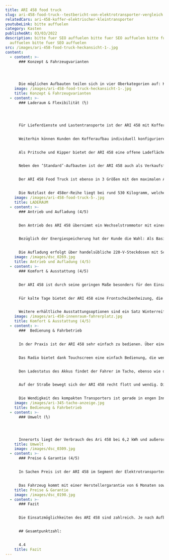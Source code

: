 ```yaml
---
title: ARI 458 food truck
slug: ari-458-food-truck--testbericht-von-elektrotransporter-vergleich
relatedCars: ari-458-koffer-elektrischer-kleintransporter
youtubeLink: bitte auffuelen
category: Kasten
publishedAt: 03/03/2022
description: bitte fuer SEO auffuelen bitte fuer SEO auffuelen bitte fuer SEO
  auffuelen bitte fuer SEO auffuelen
src: /images/ari-458-food-truck-heckansicht-1-.jpg
content:
  - content: >-
      ### Konzept & Fahrzeugvarianten




      Die möglichen Aufbauten teilen sich in vier Oberkategorien auf: Koffer, Pritsche, Kipper sowie Individual-Aufbauten. Zu den erhältlichen Individual-Aufbauten zählen beispielsweise Kühl- oder Tiefkühlkoffer, Laubgitteraufbau, Food-Truck, Verkaufsfahrzeug und Alkoven-Aufbau. Der ARI 458 ist vor allem für kurze Wege und innerstädtischen Verkehr konzipiert. Mit einem zusätzlichen Reichweiten-Paket eignet er sich aber auch durchaus für große Strecken.
    image: /images/ari-458-food-truck-heckansicht-1-.jpg
    title: Konzept & Fahrzeugvarianten
  - content: >-
      ### Laderaum & Flexibilität (⅘)




      Für Lieferdienste und Lastentransporte ist der ARI 458 mit Kofferaufbau sehr gut geeignet. Kunden haben hier die Wahl zwischen den drei Größen, welche ein Ladevolumen von 1,45 m3 (Basisversion), 2,05 m3 („L“) sowie 2,77 m3 bei der „XL“-Version besitzen. Bei der Höhe variieren die Koffer-Aufbauten zwischen 95 cm, 110 cm und 130 cm. Die Ladekantenhöhe des ARI 458 ist mit 68 cm angenehm niedrig. 


      Weiterhin können Kunden den Kofferaufbau individuell konfigurieren. So kann der Koffer beispielsweise mit zwei Flügeltüren am Heck oder einer „Rolltor“-Variante geordert werden. Für das mehrseitige Beladen der Box sind Seitentüren verfügbar, welche gerade im Falle von kleinteiliger Ladung von Vorteil sind.


      Als Pritsche und Kipper bietet der ARI 458 eine offene Ladefläche, welche in drei Größen ( 1,53 m², 1,86 m², 2,05 m² ) verfügbar ist. Die Höhe der Bordwände beträgt hier 25 cm.  Das Kippen der Ladefläche erfolgt beim ARI 458 Kipper entweder elektrisch-hydraulisch per Fernbedienung oder mechanisch-hydraulisch per Pumpe. Für die Sicherung der Ladung sind zudem Verzurr-Ösen sowie eine stabile Plane für das Pritschen-Modell verfügbar. Ebenso lässt sich die Ladefläche durch einen drei- oder vierteiligen Laubgitter-Aufbau ergänzen. 


      Neben den ‘Standard’-Aufbauten ist der ARI 458 auch als Verkaufsfahrzeug oder Food Truck verfügbar. Das Verkaufsfahrzeug mit 3 Flügeltüren ist in den Größen 1,99 m3, 2,42 m3 und 2,77 m3 erhältlich. 


      Der ARI 458 Food Truck ist ebenso in 3 Größen mit den maximalen Aufbau-Maßen von 1640×1300×1250 mm (LxBxH) bestellbar. Neben einer großzügigen Arbeitsfläche und weiteren  ausziehbaren Arbeitsplatten bietet dieser eine Menge Stauraum im unteren Teil des Aufbaus. 


      Die Nutzlast der 458er-Reihe liegt bei rund 530 Kilogramm, welche durch verschiedene Aufbauten leicht variieren kann. So sind selbst mit einem Fahrer von 80 Kilogramm noch Beladungen von circa 450 Kilogramm möglich.
    image: /images/ari-458-food-truck-5-.jpg
    title: LADERAUM
  - content: >-
      ### Antrieb und Aufladung (4/5)


      Den Antrieb des ARI 458 übernimmt ein Wechselstrommotor mit einer Kraft von 7,5 kW, welcher den Elektrotransporter auf eine Höchstgeschwindigkeit von 78 Km/h beschleunigt. Die Kraft wird auf die Hinterachse übertragen, auf welcher bei Beladung auch das meiste Gewicht liegt. Damit soll auch unter Vollladung eine gute Straßenlage garantiert werden.


      Bezüglich der Energiespeicherung hat der Kunde die Wahl: Als Basisversion besitzt der ARI 458 eine SLA-Batterie, welche eine Reichweite von rund 120 Kilometern ermöglicht. Gegen Aufpreis wird das Fahrzeug mit einem Lithium-Ionen-Akku geliefert, wodurch die Laufleistung einer Aufladung auf circa 150 Kilometer steigt. Optional kann ein zweites Akkupaket geordert werden, wodurch eine Reichweite bis 200 Kilometer möglich ist. Wie bei allen Elektrofahrzeugen ist diese natürlich auch von den Umweltbedingungen und dem Gebrauch von elektrischen Geräten wie Radio oder Klimaanlage abhängig. Positiv auf die Reichweite wirkt sich ein optional verfügbares Solarmodul auf dem Dach aus, welches die Fahrstrecke nochmals um rund 30 Kilometer erweitern kann.


      Die Aufladung erfolgt über handelsübliche 220-V-Steckdosen mit Schuko-Stecker. ARI Motors liefert optional außerdem einen Typ-2-Adapter für die Aufladung an öffentlichen Ladesäulen mit. Die Aufladung mit 220 Volt dauert bei vollkommener Entladung rund 6 Stunden, während ein voller Akku per Schnellladung in 4 Stunden erreicht werden kann. Der ARI 458 nutzt auch die Selbstaufladung in Form von Rekuperation, die allerdings hier nicht direkt mit der Bremsanlage verbunden ist.
    image: /images/dsc_0269.jpg
    title: Antrieb und Aufladung (4/5)
  - content: >-
      ### Komfort & Ausstattung (4/5)


      Der ARI 458 ist durch seine geringen Maße besonders für den Einsatz im engen Stadtverkehr sowie verwinkelten Parkanlagen und Werksgeländen geeignet. Er bietet ein üppiges Ladevolumen bei hoher Wendigkeit, ohne viel Platz zu beanspruchen. Bei eingelegtem Rückwärtsgang erklingt ein Warnton und die Sicht nach hinten wird durch eine Rückfahrkamera erleichtert, was besonders mit Kofferaufbau sehr nützlich ist.


      Für kalte Tage bietet der ARI 458 eine Frontscheibenheizung, die gleichzeitig den Innenraum heizt. So können Mitarbeiter auch bei frostigen Temperaturen schnell für gute Sicht und ein persönliches Wohlgefühl sorgen. Gegen Aufpreis ist eine Klimaanlage erhältlich, welche gerade im Hochsommer eine angenehme Kühlung verschafft. Serienmäßig ist ein Radio verbaut, welches via Touchscreen einfach bedienbar ist und mit einer Freisprechmöglichkeit, USB-Anschluss und Bluetooth-Funktion nützliche Helfer für den Arbeitsalltag bietet. Der Fahrer kann auch das eigene Smartphone mit dem Entertainment-System verbinden und damit auf Navigationsprogramme zugreifen.


      Weitere erhältliche Ausstattungsoptionen sind ein Satz Winterreifen und eine orangefarbene Rundumleuchte. Auch eine orangefarbene Folierung mit rot-weißer Bestreifung für den Baustellenbereich ist verfügbar. Für sperrige Güter, wie etwa Leitern, sind ein Dachgepäckträger sowie eine Leiterklappe im hinteren Bereich des Kofferdach praktisch. Eine Anhängerkupplung ist ebenso erhältlich, allerdings darf der ARI 458 bisher nur auf Werks- und Privatgelände mit Anhänger gefahren werden.
    image: /images/ari-458-innenraum-fahrerplatz.jpg
    title: Komfort & Ausstattung (4/5)
  - content: >-
      ###  Bedienung & Fahrbetrieb


      In der Praxis ist der ARI 458 sehr einfach zu bedienen. Über eine Funkfernbedienung im Schlüssel kann das Fahrzeug geöffnet und verschlossen werden, was speziell Lieferdiensten die Verriegelung mit vollen Händen ermöglicht. Der Innenraum des Elektrotransporters ist sehr übersichtlich und intuitiv bedienbar. So sind die wichtigsten Funktionen über eine Bedieneinheit in der Mitte des Armaturenbretts steuerbar. Einzig die Bedienung der elektrisch verstellbaren Außenspiegel befindet sich links vom Lenkrad neben der Tür.


      Das Radio bietet dank Touchscreen eine einfach Bedienung, die wenig Zeit und Aufmerksamkeit erfordert. So kann der Fahrer unkompliziert zwischen verschiedenen Radiosendern wählen oder im Falle einer eingelegten Navigationskarte neue Routen berechnen. Dank der Verbindungsmöglichkeit mit dem eigenen Telefon über USB oder Bluetooth ist das Telefonieren über Freisprechanlage genauso möglich wie das Abspielen von eigener Musik oder das Nutzen einer Navigations-App über den Touchscreen.


      Den Ladestatus des Akkus findet der Fahrer im Tacho, ebenso wie die Information über den eingelegten Fahrmodus. Dieser ist über einen Fahrstufenschalter in der Mitte des Armaturenbretts wählbar. Neben den normalen Fahrmodi („R“, „N“ und „D“) ist auch ein ECO-Modus wählbar, bei dem die Energie durch sanftes Beschleunigen sowie eine begrenzte Höchstgeschwindigkeit von 50 Km/h gespart wird. Dadurch kann die Reichweite erhöht werden.


      Auf der Straße bewegt sich der ARI 458 recht flott und wendig. Die Beschleunigung setzt direkt ein und bringt das Fahrzeug schnell auf Geschwindigkeit. Auch außerhalb der Stadt ist der Elektrotransporter kein Verkehrshindernis, sondern kommt ohne Probleme auf die Höchstgeschwindigkeit von knapp 80 Km/h. Der ARI 458 liegt gut auf der Straße und hat dank des niedrigen Schwerpunkts und Heckantrieb auch mit Ladung keinerlei Probleme in Kurven. Anfangs irritiert es etwas, dass sich der Blinker nicht von selbst zurücksetzt. Allerdings gewöhnt man sich schnell daran, dies nach dem Abbiegevorgang selbst von Hand zu erledigen.


      Die Wendigkeit des kompakten Transporters ist gerade in engen Innenstädten sowie Werkshallen von Vorteil. Für einfacheres Rangieren bei niedrigen Geschwindigkeiten bietet sich die optional verfügbare Servolenkung an. Positiv fällt auch das Glasdach auf, welches ein besseres Raumgefühl erzeugt und gerade an sonnigen Tagen einen angenehmen Effekt hat. Natürlich kann man bei heftiger Sonneneinstrahlung dieses auch durch ein Rollo abdecken.
    image: /images/ari-345-tacho-anzeige.jpg
    title: Bedienung & Fahrbetrieb
  - content: >-
      ### Umwelt (⅘)




      Innerorts liegt der Verbrauch des Ari 458 bei 6,2 kWh und außerorts bei 8,0 kWh. Das Fahrzeug kommt dadurch auf einen niedrigen kombinierten Verbrauch von 7,1 kWh. Bei angenommenen 30 Cent pro Kilowattstunde kosten 100 km Fahrstrecke 2,13 €.
    title: Umwelt
    image: /images/dsc_0309.jpg
  - content: >-
      ### Preise & Garantie (4/5)


      In Sachen Preis ist der ARI 458 im Segment der Elektrotransporter wohl ungeschlagen. So liegt der Grundpreis der Pritschen-Version bei 13.700 Euro. Selbst mit dem „XL“-Koffer kostet das Fahrzeug mit 17.290 Euro weitaus weniger als vergleichbare Fahrzeuge der Konkurrenz. Die für Baustellen und Handwerker geeignete Kipper-Variante ist ab einem Preis von 16.400 Euro erhältlich. Die Preise für das Verkaufsfahrzeug und den Food Truck starten bei 17.150 Euro bzw. 19.430 Euro. Der Kühlkoffer-Aufbau ist ab 19.900 Euro auf dem Markt verfügbar.   


      Das Fahrzeug kommt mit einer Herstellergarantie von 6 Monaten sowie einer Gewährleistung über eine Zeit von 2 Jahren. Auf die Lithium Batterie haben Kunden einen Garantieanspruch von 4 Jahren bzw. 60.000 Kilometer.
    title: Preise & Garantie
    image: /images/dsc_0190.jpg
  - content: >-
      ### Fazit


      Die Einsatzmöglichkeiten des ARI 458 sind zahlreich. Je nach Aufbau ist er speziell für Liefer- und Transportbetriebe (Kofferaufbau) und Handwerks- und Baubetriebe (Pritsche und Kipper) interessant. Bei den Individual-Aufbauten gibt es zudem für Garten- und Landschaftsbaubetriebe praktische Varianten. Neben dieser Vielseitigkeit im Hinblick auf Aufbauten und Einsatzoptionen liegen die Vorteile des ARI 458 in der guten Raumnutzung, der intuitiven Bedienung sowie den niedrigen Preisen ab 13.700 Euro. Natürlich erhält der Kunde dafür kein Luxusfahrzeug, sondern einen effizienten Elektrotransporter mit sehr guter Raumnutzung und individuell anpassbaren Ausstattungs- und Funktionsmöglichkeiten.


      ## Gesamtpunktzahl:


      4.4
    title: Fazit
---
```

